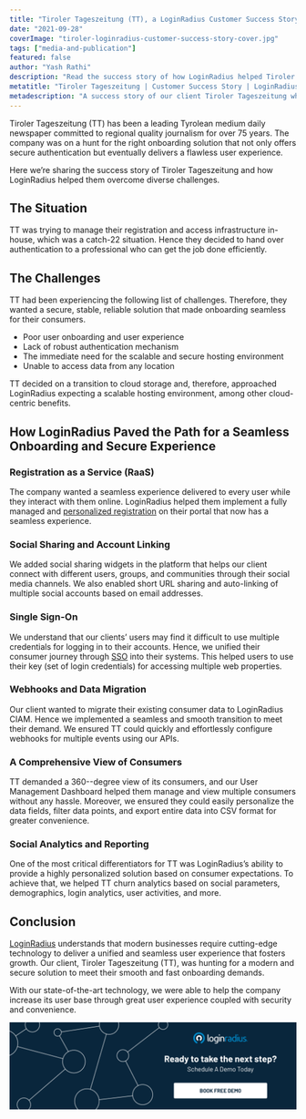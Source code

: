 ```yaml
---
title: "Tiroler Tageszeitung (TT), a LoginRadius Customer Success Story"
date: "2021-09-28"
coverImage: "tiroler-loginradius-customer-success-story-cover.jpg"
tags: ["media-and-publication"]
featured: false 
author: "Yash Rathi"
description: "Read the success story of how LoginRadius helped Tiroler Tageszeitung increase their user base, provide low downtime, and ensure high scalability, among other diverse challenges."
metatitle: "Tiroler Tageszeitung | Customer Success Story | LoginRadius"
metadescription: "A success story of our client Tiroler Tageszeitung whom we helped meet their smooth and fast onboarding demands, among other diverse challenges."
---
```


Tiroler Tageszeitung (TT) has been a leading Tyrolean medium daily newspaper committed to regional quality journalism for over 75 years. The company was on a hunt for the right onboarding solution that not only offers secure authentication but eventually delivers a flawless user experience. 

Here we’re sharing the success story of Tiroler Tageszeitung and how LoginRadius helped them overcome diverse challenges. 


## The Situation 

TT was trying to manage their registration and access infrastructure in-house, which was a catch-22 situation. Hence they decided to hand over authentication to a professional who can get the job done efficiently. 


## The Challenges 

TT had been experiencing the following list of challenges. Therefore, they wanted a secure, stable, reliable solution that made onboarding seamless for their consumers. 



* Poor user onboarding and user experience
* Lack of robust authentication mechanism 
* The immediate need for the scalable and secure hosting environment
* Unable to access data from any location 

TT decided on a transition to cloud storage and, therefore, approached LoginRadius expecting a scalable hosting environment, among other cloud-centric benefits. 


## How LoginRadius Paved the Path for a Seamless Onboarding and Secure Experience


### Registration as a Service (RaaS) 

The company wanted a seamless experience delivered to every user while they interact with them online. LoginRadius helped them implement a fully managed and [personalized registration](https://www.loginradius.com/authentication/) on their portal that now has a seamless experience. 


### Social Sharing and Account Linking 

We added social sharing widgets in the platform that helps our client connect with different users, groups, and communities through their social media channels. We also enabled short URL sharing and auto-linking of multiple social accounts based on email addresses. 


### Single Sign-On 

We understand that our clients’ users may find it difficult to use multiple credentials for logging in to their accounts. Hence, we unified their consumer journey through [SSO](https://www.loginradius.com/single-sign-on/) into their systems. This helped users to use their key (set of login credentials) for accessing multiple web properties.


### Webhooks and Data Migration 

Our client wanted to migrate their existing consumer data to LoginRadius CIAM. Hence we implemented a seamless and smooth transition to meet their demand. We ensured TT could quickly and effortlessly configure webhooks for multiple events using our APIs. 


### A Comprehensive View of Consumers 

TT demanded a 360--degree view of its consumers, and our User Management Dashboard helped them manage and view multiple consumers without any hassle. Moreover, we ensured they could easily personalize the data fields, filter data points, and export entire data into CSV format for greater convenience. 


### Social Analytics and Reporting 

One of the most critical differentiators for TT was LoginRadius’s ability to provide a highly personalized solution based on consumer expectations. To achieve that, we helped TT churn analytics based on social parameters, demographics, login analytics, user activities, and more.


## Conclusion 

[LoginRadius](https://www.loginradius.com/) understands that modern businesses require cutting-edge technology to deliver a unified and seamless user experience that fosters growth. Our client, Tiroler Tageszeitung (TT), was hunting for a modern and secure solution to meet their smooth and fast onboarding demands. 

With our state-of-the-art technology, we were able to help the company increase its user base through great user experience coupled with security and convenience. 

[![book-a-demo-loginradius](BD-Plexicon1-1024x310-1.png)](https://www.loginradius.com/contact-us?utm_source=blog&utm_medium=web&utm_campaign=tiroler-loginradius-customer-success-story)
